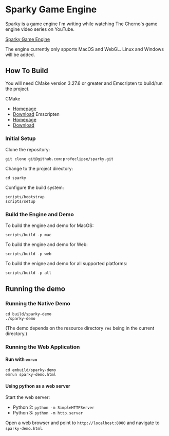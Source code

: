 # Sparky Game Engine

Sparky is a game engine I'm writing while watching The Cherno's game engine video
series on YouTube.

[Sparky Game Engine](https://youtube.com/playlist?list=PLlrATfBNZ98fqE45g3jZA_hLGUrD4bo6_&si=_PbAR4AgU0UG696Z)

The engine currently only spports MacOS and WebGL. Linux and Windows will be added.

## How To Build

You will need CMake version 3.27.6 or greater and Emscripten to build/run the project.

CMake
- [Homepage](https://cmake.org)
- [Download](https://cmake.org/download/)
Emscripten
- [Homepage](https://emscripten.org)
- [Download](https://emscripten.org/docs/getting_started/downloads.html)

### Initial Setup

Clone the repository:

```
git clone git@github.com:profeclipse/sparky.git
```

Change to the project directory:

```
cd sparky
```

Configure the build system:

```
scripts/bootstrap
scripts/setup
```

### Build the Engine and Demo

To build the engine and demo for MacOS:

```
scripts/build -p mac
```

To build the engine and demo for Web:

```
scripts/build -p web
```

To build the enigne and demo for all supported platforms:

```
scripts/build -p all
```

## Running the demo

### Running the Native Demo

```
cd build/sparky-demo
./sparky-demo
```

(The demo depends on the resource directory `res` being in the current directory.)

### Running the Web Application

#### Run with `emrun`

```
cd embuild/sparky-demo
emrun sparky-demo.html
```

#### Using python as a web server

Start the web server:
- Python 2: `python -m SimpleHTTPServer`
- Python 3: `python -m http.server`

Open a web browser and point to `http://localhost:8000` and navigate to `sparky-demo.html`.
